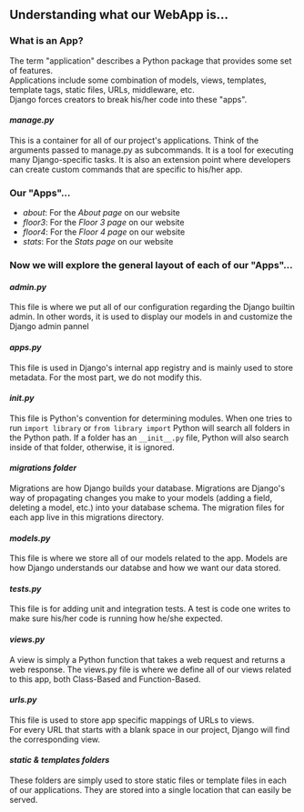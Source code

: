## Understanding what our WebApp is...
### What is an App?
The term "application" describes a Python package that provides some set of features.           
Applications include some combination of models, views, templates, template tags, static files, URLs, middleware, etc.       
Django forces creators to break his/her code into these "apps".
#### *manage.py*
This is a container for all of our project's applications. 
Think of the arguments passed to manage.py as subcommands. It is a tool for executing many Django-specific tasks. It is also an extension point where developers can create custom commands that are specific to his/her app.
### Our "Apps"...
- *about*: For the *About page* on our website
- *floor3*: For the *Floor 3 page* on our website
- *floor4*: For the *Floor 4 page* on our website
- *stats*: For the *Stats page* on our website
### Now we will explore the general layout of each of our "Apps"...
#### *admin.py*
This file is where we put all of our configuration regarding the Django builtin admin.
In other words, it is used to display our models in and customize the Django admin pannel
#### *apps.py*
This file is used in Django's internal app registry and is mainly used to store metadata. For the most part, we do not modify this.
#### *__init__.py*
This file is Python's convention for determining modules. When one tries to run ```import library``` or ```from library import``` Python will search all folders in the Python path. If a folder has an ```__init__.py``` file, Python will also search inside of that folder, otherwise, it is ignored.
#### *migrations folder*
Migrations are how Django builds your database. Migrations are Django's way of propagating changes you make to your models (adding a field, deleting a model, etc.) into your database schema. The migration files for each app live in this migrations directory.
#### *models.py*
This file is where we store all of our models related to the app. Models are how Django understands our databse and how we want our data stored.
#### *tests.py*
This file is for adding unit and integration tests. A test is code one writes to make sure his/her code is running how he/she expected.
#### *views.py*
A view is simply a Python function that takes a web request and returns a web response. The views.py file is where we define all of our views related to this app, both Class-Based and Function-Based. 
#### *urls.py*
This file is used to store app specific mappings of URLs to views.    
For every URL that starts with a blank space in our project, Django will find the corresponding view. 
#### *static & templates folders*
These folders are simply used to store static files or template files in each of our applications. They are stored into a single location that can easily be served.
